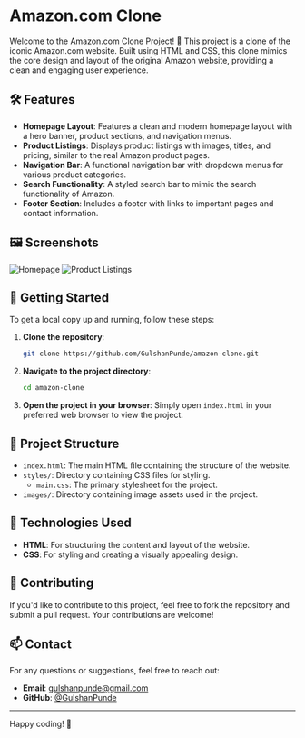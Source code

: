 # Amazon.com Clone

Welcome to the Amazon.com Clone Project! 🎉 This project is a clone of the iconic Amazon.com website. Built using HTML and CSS, this clone mimics the core design and layout of the original Amazon website, providing a clean and engaging user experience.

## 🛠️ Features

- **Homepage Layout**: Features a clean and modern homepage layout with a hero banner, product sections, and navigation menus.
- **Product Listings**: Displays product listings with images, titles, and pricing, similar to the real Amazon product pages.
- **Navigation Bar**: A functional navigation bar with dropdown menus for various product categories.
- **Search Functionality**: A styled search bar to mimic the search functionality of Amazon.
- **Footer Section**: Includes a footer with links to important pages and contact information.

## 🖼️ Screenshots

![Homepage](https://github.com/user-attachments/assets/581afaaf-2af8-4234-af95-23ecd17c9622)
![Product Listings](https://github.com/user-attachments/assets/581afaaf-2af8-4234-af95-23ecd17c9622)

## 🚀 Getting Started

To get a local copy up and running, follow these steps:

1. **Clone the repository**:
    ```bash
    git clone https://github.com/GulshanPunde/amazon-clone.git
    ```

2. **Navigate to the project directory**:
    ```bash
    cd amazon-clone
    ```

3. **Open the project in your browser**:
    Simply open `index.html` in your preferred web browser to view the project.

## 📁 Project Structure

- `index.html`: The main HTML file containing the structure of the website.
- `styles/`: Directory containing CSS files for styling.
  - `main.css`: The primary stylesheet for the project.
- `images/`: Directory containing image assets used in the project.

## 🔧 Technologies Used

- **HTML**: For structuring the content and layout of the website.
- **CSS**: For styling and creating a visually appealing design.

## 🤝 Contributing

If you'd like to contribute to this project, feel free to fork the repository and submit a pull request. Your contributions are welcome!

## 📫 Contact

For any questions or suggestions, feel free to reach out:

- **Email**: gulshanpunde@gmail.com
- **GitHub**: [@GulshanPunde](https://github.com/GulshanPunde)

---

Happy coding! 🚀
